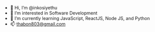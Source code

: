 - 👋 Hi, I’m @inkosiyethu
- 👀 I’m interested in Software Development
- 🌱 I’m currently learning JavaScript, ReactJS, Node JS, and Python
- 📫 thabon803@gmail.com
